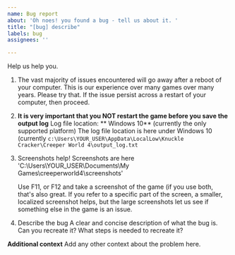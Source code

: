 ```yaml
---
name: Bug report
about: 'Oh noes! you found a bug - tell us about it. '
title: "[bug] describe"
labels: bug
assignees: ''

---
```


Help us help you. 

1. The vast majority of issues encountered will go away after a reboot of your computer. This is our experience over many games over many years. Please try that. If the issue persist across a restart of your  computer, then proceed. 

2.  **It is very important that you NOT restart the game before you save the output log**
 Log file location: 
   ** Windows 10** (currently the only supported platform)
      The log file location is here under Windows 10 (currently 
`c:\Users\YOUR_USER\AppData\LocalLow\Knuckle Cracker\Creeper World 4\output_log.txt`

3. Screenshots help! 
  Screenshots are here
'C:\Users\YOUR_USER\Documents\My Games\creeperworld4\screenshots\'

   Use F11, or F12 and take a screenshot of the game (if you use both, that's also great.  If you refer to a specific part of the screen, a smaller, localized screenshot helps, but the large screenshots let us see if something else in the game is an issue. 

4. Describe the bug 
   A clear and concise description of what the bug is. Can you recreate it? What steps is needed to recreate it? 

**Additional context**
Add any other context about the problem here.
